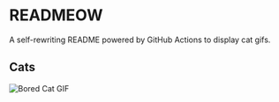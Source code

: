 # READMEOW

A self-rewriting README powered by GitHub Actions to display cat gifs.

## Cats

![Bored Cat GIF](https://media4.giphy.com/media/v1.Y2lkPTlhY2QwMmRhZG5qcWN3YmZzd24wajdycW9ucmNyZjlxNjgyamg3eHNkeXF1cTh2cyZlcD12MV9naWZzX3NlYXJjaCZjdD1n/mlvseq9yvZhba/200.gif)

